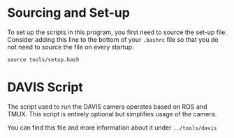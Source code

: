 # Sourcing and Set-up

To set up the scripts in this program, you first need to source the set-up file. Consider adding this line to the bottom of your ```.bashrc``` file so that you do not need to source the file on every startup:

```
source tools/setup.bash
```

# DAVIS Script

The script used to run the DAVIS camera operates based on ROS and TMUX. This script is entirely optional but simplifies usage of the camera.

You can find this file and more information about it under ```../tools/davis```

